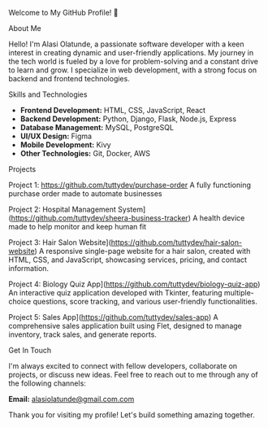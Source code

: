 Welcome to My GitHub Profile! 👋

About Me

Hello! I'm Alasi Olatunde, a passionate software developer with a keen interest in creating dynamic and user-friendly applications. My journey in the tech world is fueled by a love for problem-solving and a constant drive to learn and grow. I specialize in web development, with a strong focus on backend and frontend technologies.

Skills and Technologies

- **Frontend Development:** HTML, CSS, JavaScript, React
- **Backend Development:** Python, Django, Flask, Node.js, Express
- **Database Management:** MySQL, PostgreSQL
- **UI/UX Design:** Figma
- **Mobile Development:** Kivy
- **Other Technologies:** Git, Docker, AWS

Projects

Project 1: https://github.com/tuttydev/purchase-order
A fully functioning purchase order made to automate businesses

Project 2: Hospital Management System](https://github.com/tuttydev/sheera-business-tracker)
A health device made to help monitor and keep human fit

Project 3: Hair Salon Website](https://github.com/tuttydev/hair-salon-website)
A responsive single-page website for a hair salon, created with HTML, CSS, and JavaScript, showcasing services, pricing, and contact information.

Project 4: Biology Quiz App](https://github.com/tuttydev/biology-quiz-app)
An interactive quiz application developed with Tkinter, featuring multiple-choice questions, score tracking, and various user-friendly functionalities.

Project 5: Sales App](https://github.com/tuttydev/sales-app)
A comprehensive sales application built using Flet, designed to manage inventory, track sales, and generate reports.

Get In Touch

I'm always excited to connect with fellow developers, collaborate on projects, or discuss new ideas. Feel free to reach out to me through any of the following channels:


 **Email:** alasiolatunde@gmail.com.com


Thank you for visiting my profile! Let's build something amazing together.
